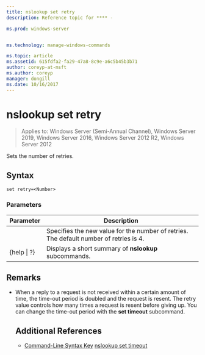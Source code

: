 ```yaml
---
title: nslookup set retry
description: Reference topic for **** - 

ms.prod: windows-server


ms.technology: manage-windows-commands

ms.topic: article
ms.assetid: 615fdfa2-fa29-47a8-8c9e-a6c5b45b3b71
author: coreyp-at-msft
ms.author: coreyp
manager: dongill
ms.date: 10/16/2017
---
```

# nslookup set retry

> Applies to: Windows Server (Semi-Annual Channel), Windows Server 2019, Windows Server 2016, Windows Server 2012 R2, Windows Server 2012

Sets the number of retries.
## Syntax
```
set retry=<Number>
```
### Parameters

|    Parameter    |                                      Description                                       |
|-----------------|----------------------------------------------------------------------------------------|
|    <Number>     | Specifies the new value for the number of retries. The default number of retries is 4. |
| {help &#124; ?} |                 Displays a short summary of **nslookup** subcommands.                  |

## Remarks
- When a reply to a request is not received within a certain amount of time, the time-out period is doubled and the request is resent. The retry value controls how many times a request is resent before giving up. You can change the time-out period with the **set timeout** subcommand.
  ## Additional References
  - [Command-Line Syntax Key](command-line-syntax-key.md)
  [nslookup set timeout](nslookup-set-timeout.md)
